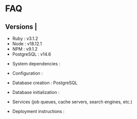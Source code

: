 # FAQ

## Versions |
+ Ruby : v3.1.2
+ Node : v18.12.1
+ NPM : v9.1.2
+ PostgreSQL : v14.6

* System dependencies :

* Configuration :

* Database creation : PostgreSQL

* Database initialization :

* Services (job queues, cache servers, search engines, etc.)

* Deployment instructions :
